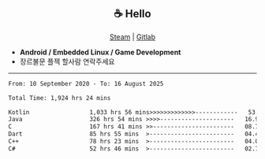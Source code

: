 <h2 align="center"> ☕ Hello </h2>

<p align="center">
  <a href="https://steamcommunity.com/id/Niforances/">Steam</a> |
  <a href="https://gitlab.com/niforances">Gitlab</a>
</p>

 - **Android / Embedded Linux / Game Development**
 - 장르불문 플젝 할사람 연락주세요

------

<!--START_SECTION:waka-->

```txt
From: 10 September 2020 - To: 16 August 2025

Total Time: 1,924 hrs 24 mins

Kotlin                 1,033 hrs 56 mins>>>>>>>>>>>>>------------   53.73 %
Java                   326 hrs 54 mins >>>>---------------------   16.99 %
C                      167 hrs 41 mins >>-----------------------   08.71 %
Dart                   85 hrs 55 mins  >------------------------   04.46 %
C++                    78 hrs 23 mins  >------------------------   04.07 %
C#                     52 hrs 46 mins  >------------------------   02.74 %
```

<!--END_SECTION:waka-->
